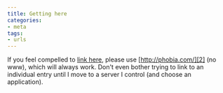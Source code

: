 ```yaml
---
title: Getting here
categories:
- meta
tags:
- urls
---
```


If you feel compelled to [link here][1], please use [][2][http://phobia.com/][2]  (no www), which will always work.  Don't even bother trying to link to an individual entry until I move to a server I control (and choose an application).

   [1]: http://www.technorati.com/cosmos/links.html?rank=&url=http%3A%2F%2Fphobia.com%2F&sub=Get+Link+Cosmos
   [2]: http://phobia.com/
